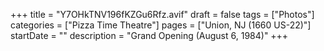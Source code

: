 +++
title = "Y7OHkTNV196fKZGu6Rfz.avif"
draft = false
tags = ["Photos"]
categories = ["Pizza Time Theatre"]
pages = ["Union, NJ (1660 US-22)"]
startDate = ""
description = "Grand Opening (August 6, 1984)"
+++
